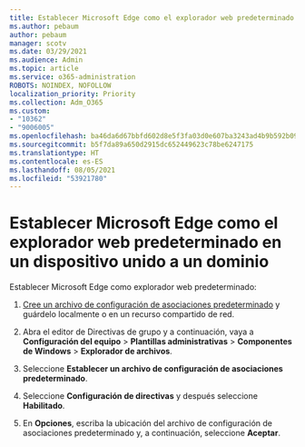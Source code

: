 ```yaml
---
title: Establecer Microsoft Edge como el explorador web predeterminado en un dispositivo unido a un dominio
ms.author: pebaum
author: pebaum
manager: scotv
ms.date: 03/29/2021
ms.audience: Admin
ms.topic: article
ms.service: o365-administration
ROBOTS: NOINDEX, NOFOLLOW
localization_priority: Priority
ms.collection: Adm_O365
ms.custom:
- "10362"
- "9006005"
ms.openlocfilehash: ba46da6d67bbfd602d8e5f3fa03d0e607ba3243ad4b9b592b09b606c73fa8f44
ms.sourcegitcommit: b5f7da89a650d2915dc652449623c78be6247175
ms.translationtype: HT
ms.contentlocale: es-ES
ms.lasthandoff: 08/05/2021
ms.locfileid: "53921780"
---
```

# <a name="set-microsoft-edge-as-the-default-browser-on-a-domain-joined-device"></a>Establecer Microsoft Edge como el explorador web predeterminado en un dispositivo unido a un dominio

Establecer Microsoft Edge como explorador web predeterminado: 

1. [Cree un archivo de configuración de asociaciones predeterminado](https://go.microsoft.com/fwlink/?linkid=2132437) y guárdelo localmente o en un recurso compartido de red.

1. Abra el editor de Directivas de grupo y a continuación, vaya a **Configuración del equipo** > **Plantillas administrativas** > **Componentes de Windows** > **Explorador de archivos**.

1. Seleccione **Establecer un archivo de configuración de asociaciones predeterminado**.

1. Seleccione **Configuración de directivas** y después seleccione **Habilitado**.

1. En **Opciones**, escriba la ubicación del archivo de configuración de asociaciones predeterminado y, a continuación, seleccione **Aceptar**.
